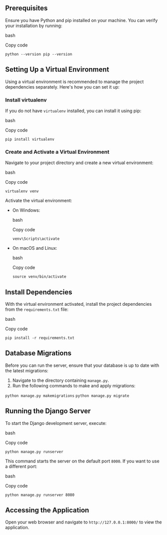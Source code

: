 Prerequisites
-------------

Ensure you have Python and pip installed on your machine. You can verify your installation by running:

bash

Copy code

`python --version
pip --version`

Setting Up a Virtual Environment
--------------------------------

Using a virtual environment is recommended to manage the project dependencies separately. Here's how you can set it up:

### Install virtualenv

If you do not have `virtualenv` installed, you can install it using pip:

bash

Copy code

`pip install virtualenv`

### Create and Activate a Virtual Environment

Navigate to your project directory and create a new virtual environment:

bash

Copy code

`virtualenv venv`

Activate the virtual environment:

-   On Windows:

    bash

    Copy code

    `venv\Scripts\activate`

-   On macOS and Linux:

    bash

    Copy code

    `source venv/bin/activate`

Install Dependencies
--------------------

With the virtual environment activated, install the project dependencies from the `requirements.txt` file:

bash

Copy code

`pip install -r requirements.txt`

Database Migrations
-------------------

Before you can run the server, ensure that your database is up to date with the latest migrations:

1.  Navigate to the directory containing `manage.py`.
2.  Run the following commands to make and apply migrations:


`python manage.py makemigrations`
`python manage.py migrate`


Running the Django Server
-------------------------

To start the Django development server, execute:

bash

Copy code

`python manage.py runserver`

This command starts the server on the default port `8000`. If you want to use a different port:

bash

Copy code

`python manage.py runserver 8080`

Accessing the Application
-------------------------

Open your web browser and navigate to `http://127.0.0.1:8000/` to view the application.
